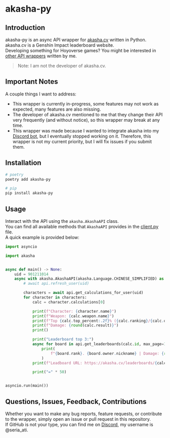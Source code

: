 # akasha-py

## Introduction

akasha-py is an async API wrapper for [akasha.cv](https://akasha.cv/) written in Python.  
akasha.cv is a Genshin Impact leaderboard website.  
Developing something for Hoyoverse games? You might be interested in [other API wrappers](https://github.com/seriaati#api-wrappers) written by me.  
> Note: I am not the developer of akasha.cv.

## Important Notes

A couple things I want to address:  

- This wrapper is currently in-progress, some features may not work as expected, many features are also missing.
- The developer of akasha.cv mentioned to me that they change their API very frequently (and without notice), so this wrapper may break at any time.
- This wrapper was made because I wanted to integrate akasha into my [Discord bot](https://github.com/seriaati/hoyo-buddy), but I eventually stopped working on it. Therefore, this wrapper is not my current priority, but I will fix issues if you submit them.

## Installation

```bash
# poetry
poetry add akasha-py

# pip
pip install akasha-py
```

## Usage

Interact with the API using the `akasha.AkashaAPI` class.  
You can find all available methods that `AkashaAPI` provides in the [client.py](https://github.com/seriaati/akasha-py/blob/main/akasha/client.py) file.  
A quick example is provided below:

```py
import asyncio

import akasha


async def main() -> None:
    uid = 901211014
    async with akasha.AkashaAPI(akasha.Language.CHINESE_SIMPLIFIED) as api:
        # await api.refresh_user(uid)

        characters = await api.get_calculations_for_user(uid)
        for character in characters:
            calc = character.calculations[0]

            print(f"Character: {character.name}")
            print(f"Weapon: {calc.weapon.name}")
            print(f"Top {calc.top_percent:.2f}% ({calc.ranking}/{calc.out_of})")
            print(f"Damage: {round(calc.result)}")
            print()

            print("Leaderboard top 3:")
            async for board in api.get_leaderboards(calc.id, max_page=1, page_size=3):
                print(
                    f"{board.rank}. {board.owner.nickname} | Damage: {round(board.calculation.result)}"
                )
            print(f"Leadboard URL: https://akasha.cv/leaderboards/{calc.id}")

            print("=" * 50)


asyncio.run(main())
```

## Questions, Issues, Feedback, Contributions

Whether you want to make any bug reports, feature requests, or contribute to the wrapper, simply open an issue or pull request in this repository.  
If GitHub is not your type, you can find me on [Discord](https://discord.com/invite/b22kMKuwbS), my username is @seria_ati.
